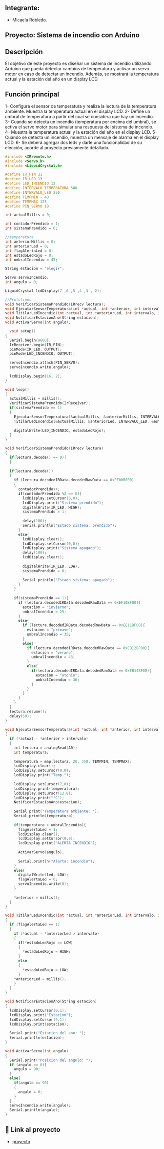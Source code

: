 ## Integrante:
- Micaela Robledo.


## Proyecto: Sistema de incendio con Arduino



## Descripción
El objetivo de este proyecto es diseñar un sistema de incendio utilizando Arduino que pueda
detectar cambios de temperatura y activar un servo motor en caso de detectar un incendio.
Además, se mostrará la temperatura actual y la estación del año en un display LCD.

## Función principal
1- Configura el sensor de temperatura y realiza la lectura de la temperatura ambiente. Muestra la temperatura actual en el display LCD.
2- Define un umbral de temperatura a partir del cual se considera que hay un incendio.
3- Cuando se detecta un incendio (temperatura por encima del umbral), se activa el servo motor para simular una respuesta del sistema de incendio.
4- Muestra la temperatura actual y la estación del año en el display LCD.
5- Cuando se detecta un incendio, muestra un mensaje de alarma en el display LCD.
6- Se deberá agregar dos leds y darle una funcionalidad de su elección, acorde al proyecto previamente detallado.



~~~ C++ (lenguaje en el que esta escrito)
#include <IRremote.h>
#include <Servo.h>
#include <LiquidCrystal.h>

#define IR_PIN 11
#define IR_LED 13
#define LED_INCENDIO 12
#define INTERVALO_TEMPERATURA 500
#define INTERVALO_LED 250
#define TEMPMIN - 40
#define TEMPMAX 125
#define PIN_SERVO 10

int actualMillis = 0;	

int contadorPrendido = 1;
int sistemaPrendido = 0;

//temperatura
int anteriorMillis = 0;
int anteriorLed = 0;
int flagAlertaLed = 0;
int estadoLedRojo = 0;
int umbralIncendio = 45;

String estacion = "elegir";

Servo servoIncendio;
int angulo = 0;

LiquidCrystal lcdDisplay(7 ,6 ,5 ,4 ,3 , 2);

//Prototipos
void VerificarSistemaPrendido(IRrecv lectura);
void EjecutarSensorTemperatura(int *actual, int *anterior, int intervalo, int led);
void TitilarLedIncendio(int *actual, int *anteriorLed, int intervalo, int *estadoLedRojo);
void NotificarEstacionAno(String estacion);
void ActivarServo(int angulo);

  void setup()
{    
  Serial.begin(9600);
  IrReceiver.begin(IR_PIN);
  pinMode(IR_LED, OUTPUT);
  pinMode(LED_INCENDIO, OUTPUT);

  servoIncendio.attach(PIN_SERVO);
  servoIncendio.write(angulo); 
   
  lcdDisplay.begin(16, 2);
}

void loop()
{
  actualMillis = millis();
  VerificarSistemaPrendido(IrReceiver);
  if(sistemaPrendido == 1)
  {
    EjecutarSensorTemperatura(&actualMillis, &anteriorMillis, INTERVALO_TEMPERATURA, LED_INCENDIO);
	TitilarLedIncendio(&actualMillis, &anteriorLed, INTERVALO_LED, &estadoLedRojo);
    
    digitalWrite(LED_INCENDIO, estadoLedRojo);
  }
}

void VerificarSistemaPrendido(IRrecv lectura)
{
  if(lectura.decode() == 0){
  }
  
  if(lectura.decode())
  {
  	if (lectura.decodedIRData.decodedRawData == 0xFF00BF00)
    {
      contadorPrendido++;
      if(contadorPrendido %2 == 0){
        lcdDisplay.setCursor(0,0);
  		lcdDisplay.print("Sistema prendido");
        digitalWrite(IR_LED, HIGH);
        sistemaPrendido = 1;
        
        delay(100);
      	Serial.println("Estado sistema: prendido");
      }
      else{
        lcdDisplay.clear();
        lcdDisplay.setCursor(0,0);
  		lcdDisplay.print("Sistema apagado");
        delay(100);
        lcdDisplay.clear();
        
      	digitalWrite(IR_LED, LOW);
        sistemaPrendido = 0;
        
        Serial.println("Estado sistema: apagado");
      }
    }
    
  	if(sistemaPrendido == 1){
      if (lectura.decodedIRData.decodedRawData == 0xEF10BF00){
        estacion = "invierno";
        umbralIncendio = 25;
      }
      else{
        if (lectura.decodedIRData.decodedRawData == 0xEE11BF00){
          estacion = "primave";
          umbralIncendio = 35;
        }
        else{
          if (lectura.decodedIRData.decodedRawData == 0xED12BF00){
            estacion = "verano";
            umbralIncendio = 43;
          }
          else{
            if(lectura.decodedIRData.decodedRawData == 0xEB14BF00){
              estacion = "otonio";
              umbralIncendio = 30;
            }
          }
        }
      }
   	}
  }
  lectura.resume();
  delay(50);
}
  
void EjecutarSensorTemperatura(int *actual, int *anterior, int intervalo, int led)
{
  if (*actual - *anterior > intervalo)
  {
  	int lectura = analogRead(A0);
    int temperatura;
  
    temperatura = map(lectura, 20, 358, TEMPMIN, TEMPMAX);
    lcdDisplay.clear();
    lcdDisplay.setCursor(0,0);
  	lcdDisplay.print("Temp.");
    
    lcdDisplay.setCursor(7,0);
  	lcdDisplay.print(temperatura);
    lcdDisplay.setCursor(12,0);
  	lcdDisplay.print("°C");
    NotificarEstacionAno(estacion);
    
	Serial.print("Temperatura ambiente: ");
    Serial.println(temperatura);
    
    if(temperatura > umbralIncendio){
      flagAlertaLed = 1;
      lcdDisplay.clear();
      lcdDisplay.setCursor(0,0);
      lcdDisplay.print("ALERTA INCENDIO");
      
      ActivarServo(angulo);
      
      Serial.println("Alerta: incendio");
    }
    else{
      digitalWrite(led, LOW);
      flagAlertaLed = 0;
      servoIncendio.write(0);
    }
    
    *anterior = millis();
  }
}

void TitilarLedIncendio(int *actual, int *anteriorLed, int intervalo, int *estadoLedRojo)
{
  if (flagAlertaLed == 1)
  {
    if (*actual - *anteriorLed > intervalo)
    {
      if(*estadoLedRojo == LOW)
      {
        *estadoLedRojo = HIGH;
      }
      else
      {
        *estadoLedRojo = LOW;
      }
    *anteriorLed = millis();
    }
  }
}

void NotificarEstacionAno(String estacion)
{
  lcdDisplay.setCursor(0,1);
  lcdDisplay.print("Estacion");
  lcdDisplay.setCursor(9,1);
  lcdDisplay.print(estacion);
  
  Serial.print("Estacion del ano: ");
  Serial.println(estacion);
}

void ActivarServo(int angulo)
{
  Serial.print("Posicion del angulo: ");
  if (angulo == 0){
    angulo = 90;
  }
  else{
    if(angulo == 90)
    {
      angulo = 0;
    }
  }
  servoIncendio.write(angulo);
  Serial.println(angulo);
}
~~~

## :robot: Link al proyecto
- [proyecto](https://www.tinkercad.com/things/37nfZCN5R8J-magnificent-snaget-kasi/editel?sharecode=61Lpb1ZTBH_Xj2KDlU33oUg_xSR-acVVw6qjp4Em-tE)
